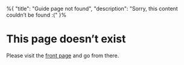 %{
"title": "Guide page not found",
"description": "Sorry, this content couldn’t be found :("
}%

# This page doesn’t exist

Please visit the [front page](/guide/) and go from there.